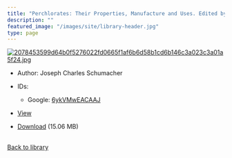 ```yaml
---
title: "Perchlorates: Their Properties, Manufacture and Uses. Edited by J.C. Schumacher"
description: ""
featured_image: "/images/site/library-header.jpg"
type: page
---
```


<a href="" target="_blank">![2078453599d64b0f5276022fd0665f1af6b6d58b1cd6b146c3a023c3a01a5f24.jpg](/images/library/2078453599d64b0f5276022fd0665f1af6b6d58b1cd6b146c3a023c3a01a5f24.jpg)</a>
* Author: Joseph Charles Schumacher
* IDs:
  * Google: <a href="https://books.google.com/books?id=6ykVMwEACAAJ" target="_blank">6ykVMwEACAAJ</a>
* <a href="" target="_blank">View</a>

* [Download]() (15.06 MB)

<br />[Back to library](/library/)
